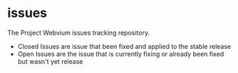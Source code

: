 # issues
The Project Webvium issues tracking repository.

- Closed Issues are issue that been fixed and applied to the stable release
- Open Issues are the issue that is currently fixing or already been fixed but wasn't yet release
